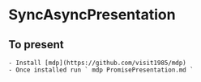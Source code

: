 # SyncAsyncPresentation

## To present
    - Install [mdp](https://github.com/visit1985/mdp)
    - Once installed run ` mdp PromisePresentation.md `
